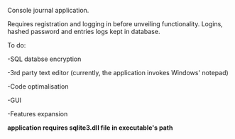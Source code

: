 Console journal application. 

Requires registration and logging in before unveiling functionality.
Logins, hashed password and entries logs kept in database. 


To do:

-SQL databse encryption

-3rd party text editor (currently, the application invokes Windows' notepad)

-Code optimalisation

-GUI

-Features expansion


**application requires sqlite3.dll file in executable's path**
